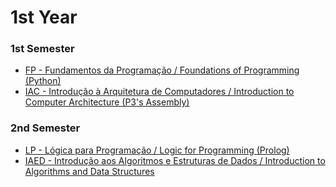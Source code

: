 # 1st Year

### 1st Semester
* [FP - Fundamentos da Programação / Foundations of Programming (Python)](FP)
* [IAC - Introdução à Arquitetura de Computadores / Introduction to Computer Architecture (P3's Assembly)](IAC)

### 2nd Semester
* [LP - Lógica para Programação / Logic for Programming (Prolog)](LP)
* [IAED - Introdução aos Algoritmos e Estruturas de Dados / Introduction to Algorithms and Data Structures](IAED)
